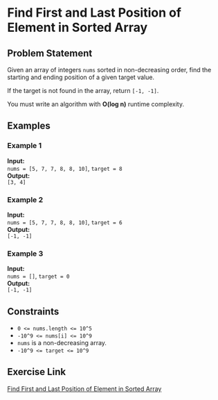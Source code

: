 # Find First and Last Position of Element in Sorted Array

## Problem Statement

Given an array of integers `nums` sorted in non-decreasing order, find the starting and ending position of a given target value.

If the target is not found in the array, return `[-1, -1]`.

You must write an algorithm with **O(log n)** runtime complexity.

## Examples

### Example 1

**Input:**  
`nums = [5, 7, 7, 8, 8, 10]`, `target = 8`  
**Output:**  
`[3, 4]`

### Example 2

**Input:**  
`nums = [5, 7, 7, 8, 8, 10]`, `target = 6`  
**Output:**  
`[-1, -1]`

### Example 3

**Input:**  
`nums = []`, `target = 0`  
**Output:**  
`[-1, -1]`

## Constraints

- `0 <= nums.length <= 10^5`
- `-10^9 <= nums[i] <= 10^9`
- `nums` is a non-decreasing array.
- `-10^9 <= target <= 10^9`

## Exercise Link

[Find First and Last Position of Element in Sorted Array](https://leetcode.com/problems/find-first-and-last-position-of-element-in-sorted-array/description/?envType=problem-list-v2&envId=binary-search)